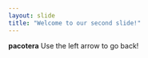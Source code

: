 ```yaml
---
layout: slide
title: "Welcome to our second slide!"
---
```

**pacotera**
Use the left arrow to go back!
